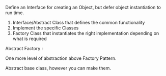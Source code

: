 Define an Interface for creating an Object, but defer object instantiation to run time.



1. Interface/Abstract Class that defines the common functionality
2. Implement the specific Classes
3. Factory Class that instantiates the right implementation depending on what is required


Abstract Factory :

One more level of abstraction above Factory Pattern.

Abstract base class, however you can make them.
